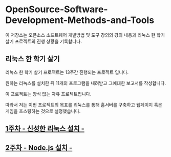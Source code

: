 
# OpenSource-Software-Development-Methods-and-Tools
이 저장소는 오픈소스 소프트웨어 개발방법 및 도구 강의의 강의 내용과 리눅스 한 학기 살기 프로젝트의 진행 상황을 기록합니다.
## 리눅스 한 학기 살기
리눅스 한 학기 살기 프로젝트는 13주간 진행되는 프로젝트 입니다.

원하는 리눅스를 설치한 뒤 11개의 프로그램을 내려받고 그에대한 보고서를 작성합니다.

이 프로젝트는 양식 없는 자유 프로젝트입니다.

따라서 저는 이번 프로젝트의 목표를 리눅스를 통해 홈서버를 구축하고 웹페이지 혹은 게임을 호스팅하는 것으로 설정했습니다.

## [1주차 - 신성한 리눅스 설치 -](./First_week.md)
## [2주차 - Node.js 설치 -](Second_week.md)
